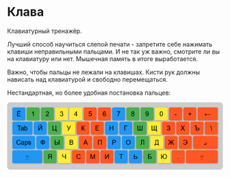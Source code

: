 # Клава

Клавиатурный тренажёр.

Лучший способ научиться слепой печати - запретите себе нажимать клавиши неправильными пальцами.
И не так уж важно, смотрите ли вы на клавиатуру или нет. Мышечная память в итоге выработается.

Важно, чтобы пальцы не лежали на клавишах. Кисти рук должны нависать над клавиатурой и свободно перемещаться.

Нестандартная, но более удобная постановка пальцев:

![](finger_placement.png)
